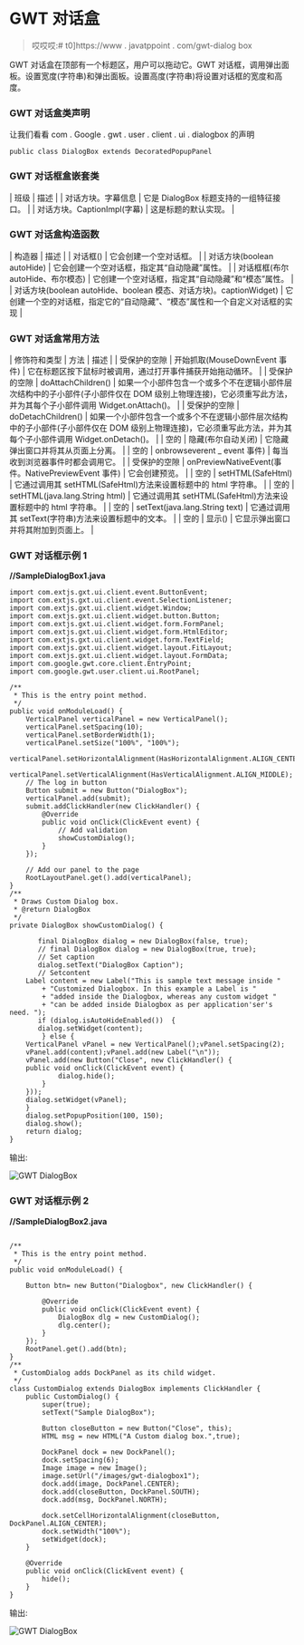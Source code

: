 # GWT 对话盒

> 哎哎哎:# t0]https://www . javatppoint . com/gwt-dialog box

GWT 对话盒在顶部有一个标题区，用户可以拖动它。GWT 对话框，调用弹出面板。设置宽度(字符串)和弹出面板。设置高度(字符串)将设置对话框的宽度和高度。

### GWT 对话盒类声明

让我们看看 com . Google . gwt . user . client . ui . dialogbox 的声明

```
public class DialogBox extends DecoratedPopupPanel

```

### GWT 对话框盒嵌套类

| 班级 | 描述 |
| 对话方块。字幕信息 | 它是 DialogBox 标题支持的一组特征接口。 |
| 对话方块。CaptionImpl(字幕) | 这是标题的默认实现。 |

### GWT 对话盒构造函数

| 构造器 | 描述 |
| 对话框() | 它会创建一个空对话框。 |
| 对话方块(boolean autoHide) | 它会创建一个空对话框，指定其“自动隐藏”属性。 |
| 对话框框(布尔 autoHide、布尔模态) | 它创建一个空对话框，指定其“自动隐藏”和“模态”属性。 |
| 对话方块(boolean autoHide、boolean 模态、对话方块)。captionWidget) | 它创建一个空的对话框，指定它的“自动隐藏”、“模态”属性和一个自定义对话框的实现 |

### GWT 对话盒常用方法

| 修饰符和类型 | 方法 | 描述 |
| 受保护的空隙 | 开始抓取(MouseDownEvent 事件) | 它在标题区按下鼠标时被调用，通过打开事件捕获开始拖动循环。 |
| 受保护的空隙 | doAttachChildren() | 如果一个小部件包含一个或多个不在逻辑小部件层次结构中的子小部件(子小部件仅在 DOM 级别上物理连接)，它必须重写此方法，并为其每个子小部件调用 Widget.onAttach()。 |
| 受保护的空隙 | doDetachChildren() | 如果一个小部件包含一个或多个不在逻辑小部件层次结构中的子小部件(子小部件仅在 DOM 级别上物理连接)，它必须重写此方法，并为其每个子小部件调用 Widget.onDetach()。 |
| 空的 | 隐藏(布尔自动关闭) | 它隐藏弹出窗口并将其从页面上分离。 |
| 空的 | onbrowseverent _ event 事件) | 每当收到浏览器事件时都会调用它。 |
| 受保护的空隙 | onPreviewNativeEvent(事件。NativePreviewEvent 事件) | 它会创建预览。 |
| 空的 | setHTML(SafeHtml) | 它通过调用其 setHTML(SafeHtml)方法来设置标题中的 html 字符串。 |
| 空的 | setHTML(java.lang.String html) | 它通过调用其 setHTML(SafeHtml)方法来设置标题中的 html 字符串。 |
| 空的 | setText(java.lang.String text) | 它通过调用其 setText(字符串)方法来设置标题中的文本。 |
| 空的 | 显示() | 它显示弹出窗口并将其附加到页面上。 |

### GWT 对话框示例 1

**//SampleDialogBox1.java**

```
import com.extjs.gxt.ui.client.event.ButtonEvent;
import com.extjs.gxt.ui.client.event.SelectionListener;
import com.extjs.gxt.ui.client.widget.Window;
import com.extjs.gxt.ui.client.widget.button.Button;
import com.extjs.gxt.ui.client.widget.form.FormPanel;
import com.extjs.gxt.ui.client.widget.form.HtmlEditor;
import com.extjs.gxt.ui.client.widget.form.TextField;
import com.extjs.gxt.ui.client.widget.layout.FitLayout;
import com.extjs.gxt.ui.client.widget.layout.FormData;
import com.google.gwt.core.client.EntryPoint;
import com.google.gwt.user.client.ui.RootPanel;

/** 
 * This is the entry point method.
 */
public void onModuleLoad() {
	VerticalPanel verticalPanel = new VerticalPanel();
	verticalPanel.setSpacing(10);
	verticalPanel.setBorderWidth(1);
	verticalPanel.setSize("100%", "100%");
	verticalPanel.setHorizontalAlignment(HasHorizontalAlignment.ALIGN_CENTER);
	verticalPanel.setVerticalAlignment(HasVerticalAlignment.ALIGN_MIDDLE);
	// The log in button
	Button submit = new Button("DialogBox");
	verticalPanel.add(submit);
	submit.addClickHandler(new ClickHandler() {
		@Override
		public void onClick(ClickEvent event) {
			// Add validation
			showCustomDialog();
		}
	});

	// Add our panel to the page
	RootLayoutPanel.get().add(verticalPanel);
}
/**
 * Draws Custom Dialog box.
 * @return DialogBox
 */
private DialogBox showCustomDialog() {

       final DialogBox dialog = new DialogBox(false, true);
       // final DialogBox dialog = new DialogBox(true, true);
       // Set caption
       dialog.setText("DialogBox Caption");
       // Setcontent
	Label content = new Label("This is sample text message inside "
		+ "Customized Dialogbox. In this example a Label is "
		+ "added inside the Dialogbox, whereas any custom widget "
		+ "can be added inside Dialogbox as per application'ser's need. ");
       if (dialog.isAutoHideEnabled())  {
	   dialog.setWidget(content);
        } else {
	VerticalPanel vPanel = new VerticalPanel();vPanel.setSpacing(2);
	vPanel.add(content);vPanel.add(new Label("\n"));
	vPanel.add(new Button("Close", new ClickHandler() {
	public void onClick(ClickEvent event) {
         	dialog.hide();
		}
	}));
	dialog.setWidget(vPanel);
	}
	dialog.setPopupPosition(100, 150);
	dialog.show();
	return dialog;
}

```

输出:

![GWT DialogBox ](img/f81b8c7a63441a1b85e448e8a5a8803b.png)

### GWT 对话框示例 2

**//SampleDialogBox2.java**

```

/**
 * This is the entry point method.
 */
public void onModuleLoad() {

	Button btn= new Button("Dialogbox", new ClickHandler() {

		@Override
		public void onClick(ClickEvent event) {
			DialogBox dlg = new CustomDialog();
			dlg.center();
		}
	});
	RootPanel.get().add(btn);
}
/**
 * CustomDialog adds DockPanel as its child widget.
 */
class CustomDialog extends DialogBox implements ClickHandler {
	public CustomDialog() {
		super(true);
		setText("Sample DialogBox");

		Button closeButton = new Button("Close", this);
		HTML msg = new HTML("A Custom dialog box.",true);

		DockPanel dock = new DockPanel();
		dock.setSpacing(6);
		Image image = new Image();
		image.setUrl("/images/gwt-dialogbox1");
		dock.add(image, DockPanel.CENTER);
		dock.add(closeButton, DockPanel.SOUTH);
		dock.add(msg, DockPanel.NORTH);

		dock.setCellHorizontalAlignment(closeButton, DockPanel.ALIGN_CENTER);
		dock.setWidth("100%");
		setWidget(dock);
	}

	@Override
	public void onClick(ClickEvent event) {
		hide();
	}
}

```

输出:

![GWT DialogBox ](img/8251fb93f155ba9934d57d68ad5bae9f.png)